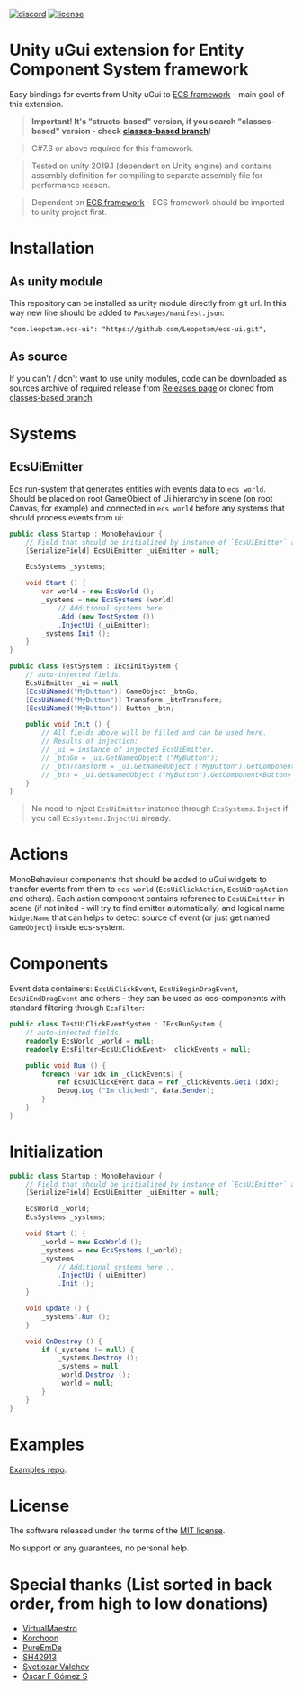 [![discord](https://img.shields.io/discord/404358247621853185.svg?label=discord)](https://discord.gg/5GZVde6)
[![license](https://img.shields.io/github/license/Leopotam/ecs-ui.svg)](https://github.com/Leopotam/ecs-ui/blob/develop/LICENSE)
# Unity uGui extension for Entity Component System framework
Easy bindings for events from Unity uGui to [ECS framework](https://github.com/Leopotam/ecs) - main goal of this extension.

> **Important! It's "structs-based" version, if you search "classes-based" version - check [classes-based branch](https://github.com/Leopotam/ecs-ui/tree/classes-based)!**

> C#7.3 or above required for this framework.

> Tested on unity 2019.1 (dependent on Unity engine) and contains assembly definition for compiling to separate assembly file for performance reason.

> Dependent on [ECS framework](https://github.com/Leopotam/ecs) - ECS framework should be imported to unity project first.

# Installation

## As unity module
This repository can be installed as unity module directly from git url. In this way new line should be added to `Packages/manifest.json`:
```
"com.leopotam.ecs-ui": "https://github.com/Leopotam/ecs-ui.git",
```

## As source
If you can't / don't want to use unity modules, code can be downloaded as sources archive of required release from [Releases page](https://github.com/Leopotam/ecs-ui/releases/tag/2020.2.22) or cloned from [classes-based branch](https://github.com/Leopotam/ecs-ui/tree/classes-based).

# Systems

## EcsUiEmitter

Ecs run-system that generates entities with events data to `ecs world`. Should be placed on root GameObject of Ui hierarchy in scene (on root Canvas, for example) and connected in `ecs world` before any systems that should process events from ui:
```csharp
public class Startup : MonoBehaviour {
    // Field that should be initialized by instance of `EcsUiEmitter` assigned to Ui root GameObject.
    [SerializeField] EcsUiEmitter _uiEmitter = null;

    EcsSystems _systems;

    void Start () {
        var world = new EcsWorld ();
        _systems = new EcsSystems (world)
            // Additional systems here...
            .Add (new TestSystem ())
            .InjectUi (_uiEmitter);
        _systems.Init ();
    }
}

public class TestSystem : IEcsInitSystem {
    // auto-injected fields.
    EcsUiEmitter _ui = null;
    [EcsUiNamed("MyButton")] GameObject _btnGo;
    [EcsUiNamed("MyButton")] Transform _btnTransform;
    [EcsUiNamed("MyButton")] Button _btn;

    public void Init () {
        // All fields above will be filled and can be used here.
        // Results of injection:
        // _ui = instance of injected EcsUiEmitter.
        // _btnGo = _ui.GetNamedObject ("MyButton");
        // _btnTransform = _ui.GetNamedObject ("MyButton").GetComponent<Transform> ();
        // _btn = _ui.GetNamedObject ("MyButton").GetComponent<Button> ();
    }
}
```
> No need to inject `EcsUiEmitter` instance through `EcsSystems.Inject` if you call `EcsSystems.InjectUi` already.

# Actions
MonoBehaviour components that should be added to uGui widgets to transfer events from them to `ecs-world` (`EcsUiClickAction`, `EcsUiDragAction` and others). Each action component contains reference to `EcsUiEmitter` in scene (if not inited - will try to find emitter automatically) and logical name `WidgetName` that can helps to detect source of event (or just get named `GameObject`) inside ecs-system.

# Components
Event data containers: `EcsUiClickEvent`, `EcsUiBeginDragEvent`, `EcsUiEndDragEvent` and others - they can be used as ecs-components with standard filtering through `EcsFilter`:
```csharp
public class TestUiClickEventSystem : IEcsRunSystem {
    // auto-injected fields.
    readonly EcsWorld _world = null;
    readonly EcsFilter<EcsUiClickEvent> _clickEvents = null;

    public void Run () {
        foreach (var idx in _clickEvents) {
            ref EcsUiClickEvent data = ref _clickEvents.Get1 (idx);
            Debug.Log ("Im clicked!", data.Sender);
        }
    }
}
```

# Initialization
```csharp
public class Startup : MonoBehaviour {
    // Field that should be initialized by instance of `EcsUiEmitter` assigned to Ui root GameObject.
    [SerializeField] EcsUiEmitter _uiEmitter = null;

    EcsWorld _world;
    EcsSystems _systems;

    void Start () {
        _world = new EcsWorld ();
        _systems = new EcsSystems (_world);
        _systems
            // Additional systems here...
            .InjectUi (_uiEmitter)
            .Init ();
    }

    void Update () {
        _systems?.Run ();
    }

    void OnDestroy () {
        if (_systems != null) {
            _systems.Destroy ();
            _systems = null;
            _world.Destroy ();
            _world = null;
        }
    }
}
```

# Examples
[Examples repo](https://github.com/Leopotam/ecs-ui.examples.git).

# License
The software released under the terms of the [MIT license](./LICENSE.md).

No support or any guarantees, no personal help.

# Special thanks (List sorted in back order, from high to low donations)
* [VirtualMaestro](https://github.com/VirtualMaestro)
* [Korchoon](https://github.com/korchoon)
* [PureEmDe](https://github.com/PureEmDee)
* [SH42913](https://github.com/SH42913)
* [Svetlozar Valchev](https://github.com/SvetlozarValchev)
* [Óscar F Gómez S](https://github.com/Racso)